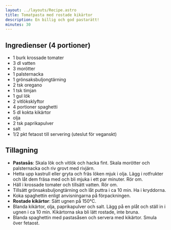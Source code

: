 ```yaml
---
layout: ../layouts/Recipe.astro
title: Tomatpasta med rostade kikärtor
description: En billig och god pastarätt!
minutes: 30
---
```


## Ingredienser (4 portioner)

- 1 burk krossade tomater
- 3 dl vatten
- 3 morötter
- 1 palsternacka
- 1 grönsaksbuljongtärning
- 2 tsk oregano
- 1 tsk timjan
- 1 gul lök
- 2 vitlöksklyftor
- 4 portioner spaghetti
- 5 dl kokta kikärtor
- olja
- 2 tsk paprikapulver
- salt
- 1/2 pkt fetaost till servering (uteslut för veganskt)

## Tillagning

- **Pastasås**: Skala lök och vitlök och hacka fint. Skala morötter och
  palsternacka och riv grovt med rivjärn.
- Hetta upp kastrull eller gryta och fräs löken mjuk i olja. Lägg i rotfrukter
  och låt dem fräsa med och bli mjuka i ett par minuter. Rör om.
- Häll i krossade tomater och tillsätt vatten. Rör om.
- Tillsätt grönsaksbuljongtärning och låt puttra i ca 10 min. Ha i kryddorna.
- Koka spaghettin enligt anvisningarna på förpackningen.
- **Rostade kikärtor**: Sätt ugnen på 150°C.
- Blanda kikärtor, olja, paprikapulver och salt. Lägg på en plåt och ställ in i
  ugnen i ca 10 min. Kikärtorna ska bli lätt rostade, inte bruna.
- Blanda spaghettin med pastasåsen och servera med kikärtor. Smula över fetaost.

